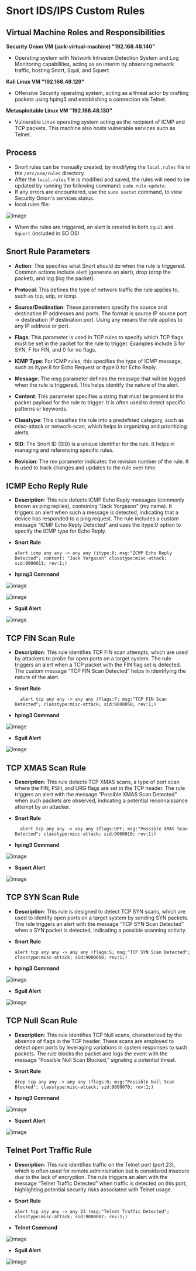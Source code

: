 # Snort IDS/IPS Custom Rules


## Virtual Machine Roles and Responsibilities
**Security Onion VM (jack-virtual-machine) "192.168.48.140"**
   - Operating system with Network Intrusion Detection System and Log Monitoring capabilities, acting as an interim by observing network traffic, hosting Snort, Squil, and Squert.
     
**Kali Linux VM "192.168.48.129"**
   - Offensive Security operating system, acting as a threat actor by crafting packets using hping3 and establishing a connection via Telnet.
     
**Metasploitable Linux VM "192.168.48.130"**
   - Vulnerable Linux operating system acting as the recipient of ICMP and TCP packets. This machine also hosts vulnerable services such as Telnet.

## Process
 - Snort rules can be manually created, by modifying the `local.rules` file in the `/etc/nsm/rules` directory.
 - After the `local.rules` file is modified and saved, the rules will need to be updated by running the following command: `sudo rule-update`.
 - If any errors are encountered, use the `sudo sostat` command, to view Security Onion's services status.
 - local.rules file:

![image](https://github.com/user-attachments/assets/e740e261-740f-44b0-a4d8-bf0ac46a0698)

 - When the rules are triggered, an alert is created in both `Sguil` and `Squert` (included in SO OS)

## Snort Rule Parameters

- **Action**: This specifies what Snort should do when the rule is triggered. Common actions include alert (generate an alert), drop (drop the packet), and log (log the packet).
  
- **Protocol**: This defines the type of network traffic the rule applies to, such as tcp, udp, or icmp.

- **Source/Destination**: These parameters specify the source and destination IP addresses and ports. The format is source IP source port -> destination IP destination port. Using any means the rule applies to any IP address or port.
  
- **Flags**: This parameter is used in TCP rules to specify which TCP flags must be set in the packet for the rule to trigger. Examples include S for SYN, F for FIN, and 0 for no flags.

- **ICMP Type**: For ICMP rules, this specifies the type of ICMP message, such as itype:8 for Echo Request or itype:0 for Echo Reply.

- **Message**: The msg parameter defines the message that will be logged when the rule is triggered. This helps identify the nature of the alert.

- **Content**: This parameter specifies a string that must be present in the packet payload for the rule to trigger. It is often used to detect specific patterns or keywords.

- **Classtype**: This classifies the rule into a predefined category, such as misc-attack or network-scan, which helps in organizing and prioritizing alerts.

- **SID**: The Snort ID (SID) is a unique identifier for the rule. It helps in managing and referencing specific rules.

- **Revision**: The rev parameter indicates the revision number of the rule. It is used to track changes and updates to the rule over time.

## ICMP Echo Reply Rule
- **Description**: This rule detects ICMP Echo Reply messages (commonly known as ping replies), containing "Jack Yorgason" (my name). It triggers an alert when such a message is detected, indicating that a device has responded to a ping request. The rule includes a custom message “ICMP Echo Reply Detected” and uses the itype:0 option to specify the ICMP type for Echo Reply.
  
- **Snort Rule**
  ```snort
  alert icmp any any -> any any (itype:0; msg:"ICMP Echo Reply Detected"; content: "Jack Yorgason" classtype:misc-attack; sid:9000011; rev:1;)
  
- **hping3 Command**

![image](https://github.com/user-attachments/assets/4eba27e6-424e-4bcf-817b-678d40f2bbff)

![image](https://github.com/user-attachments/assets/abdf9ee4-ba45-47dc-b679-6fec389049be)

  
- **Sguil Alert**

![image](https://github.com/user-attachments/assets/d202c9d7-881f-4248-b759-4bf993e2f0b3)


## TCP FIN Scan Rule

- **Description**: This rule identifies TCP FIN scan attempts, which are used by attackers to probe for open ports on a target system. The rule triggers an alert when a TCP packet with the FIN flag set is detected. The custom message “TCP FIN Scan Detected” helps in identifying the nature of the alert.
  
- **Snort Rule**
  ```snort
    alert tcp any any -> any any (flags:F; msg:"TCP FIN Scan Detected"; classtype:misc-attack; sid:9000050; rev:1;)
  
- **hping3 Command**

![image](https://github.com/user-attachments/assets/a1d02900-7643-4f64-b32e-af41a47b6c21)


- **Sguil Alert**

![image](https://github.com/user-attachments/assets/d329343f-c80c-460b-86db-1cc243329370)


## TCP XMAS Scan Rule

- **Description**: This rule detects TCP XMAS scans, a type of port scan where the FIN, PSH, and URG flags are set in the TCP header. The rule triggers an alert with the message “Possible XMAS Scan Detected” when such packets are observed, indicating a potential reconnaissance attempt by an attacker.

- **Snort Rule**
  ```snort
    alert tcp any any -> any any (flags:UPF; msg:"Possible XMAS Scan Detected"; classtype:misc-attack; sid:9000010; rev:1;)
  
- **hping3 Command**

![image](https://github.com/user-attachments/assets/960184b6-dfe7-491f-a1a5-1f171b0f2616)

  
- **Squert Alert**

![image](https://github.com/user-attachments/assets/c1bd2f1e-d3b6-4a97-8044-86a3fbba72a0)


## TCP SYN Scan Rule

- **Description**: This rule is designed to detect TCP SYN scans, which are used to identify open ports on a target system by sending SYN packets. The rule triggers an alert with the message “TCP SYN Scan Detected” when a SYN packet is detected, indicating a possible scanning activity.

- **Snort Rule**
  ```snort
  alert tcp any any -> any any (flags:S; msg:"TCP SYN Scan Detected"; classtype:misc-attack; sid:9000050; rev:1;)
  
- **hping3 Command**

![image](https://github.com/user-attachments/assets/c68075f0-ea74-4ad9-8e99-eec967d5d0c3)

  
- **Sguil Alert**

![image](https://github.com/user-attachments/assets/e08c1a20-20b1-4676-b32b-a9c0b43235d9)


## TCP Null Scan Rule

- **Description**: This rule identifies TCP Null scans, characterized by the absence of flags in the TCP header. These scans are employed to detect open ports by leveraging variations in system responses to such packets. The rule blocks the packet and logs the event with the message “Possible Null Scan Blocked,” signaling a potential threat.

- **Snort Rule**
  ```snort
  drop tcp any any -> any any (flags:0; msg:"Possible Null Scan Blocked"; classtype:misc-attack; sid:9000070; rev:1;)
  
- **hping3 Command**

![image](https://github.com/user-attachments/assets/5546b732-9cfd-4dd7-a077-57cf1d2b5151)

  
- **Squert Alert**

![image](https://github.com/user-attachments/assets/4d75cd0b-f23e-46cb-9b41-5458f9d99a27)


## Telnet Port Traffic Rule

- **Description**: This rule identifies traffic on the Telnet port (port 23), which is often used for remote administration but is considered insecure due to the lack of encryption. The rule triggers an alert with the message “Telnet Traffic Detected” when traffic is detected on this port, highlighting potential security risks associated with Telnet usage.

- **Snort Rule**
  ```snort
  alert tcp any any -> any 23 (msg:"Telnet Traffic Detected"; classtype:misc-attack; sid:9000007; rev:1;)
  
- **Telnet Command**

![image](https://github.com/user-attachments/assets/b04f893e-dcad-4986-bb4b-70d6e554e2d6)

  
- **Sguil Alert**

![image](https://github.com/user-attachments/assets/32b1400e-f9f8-426f-a1b6-d5a25905a20a)





